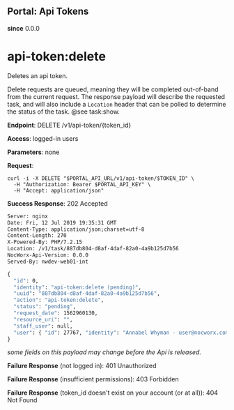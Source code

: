Portal: Api Tokens
------------------

**since** 0.0.0

api-token:delete
================

Deletes an api token.

Delete requests are queued, meaning they will be completed out-of-band from the current request. The response payload will describe the requested task, and will also include a `Location` header that can be polled to determine the status of the task. @see task:show.

**Endpoint**:  DELETE /v1/api-token/{token_id}

**Access**: logged-in users

**Parameters**: none

**Request**:
```
curl -i -X DELETE "$PORTAL_API_URL/v1/api-token/$TOKEN_ID" \
  -H "Authorization: Bearer $PORTAL_API_KEY" \
  -H "Accept: application/json"
```

**Success Response**: 202 Accepted
```HTTP/1.1 202 Accepted
Server: nginx
Date: Fri, 12 Jul 2019 19:35:31 GMT
Content-Type: application/json;charset=utf-8
Content-Length: 270
X-Powered-By: PHP/7.2.15
Location: /v1/task/887db804-d8af-4daf-82a0-4a9b125d7b56
NocWorx-Api-Version: 0.0.0
Served-By: nwdev-web01-int

{
  "id": 0,
  "identity": "api-token:delete (pending)",
  "uuid": "887db804-d8af-4daf-82a0-4a9b125d7b56",
  "action": "api-token:delete",
  "status": "pending",
  "request_date": 1562960130,
  "resource_uri": "",
  "staff_user": null,
  "user": { "id": 27767, "identity": "Annabel Whyman - user@nocworx.com" }
}


```
_some fields on this payload may change before the Api is released._

**Failure Response** (not logged in): 401 Unauthorized

**Failure Response** (insufficient permissions): 403 Forbidden

**Failure Response** (token_id doesn't exist on your account (or at all)): 404 Not Found
